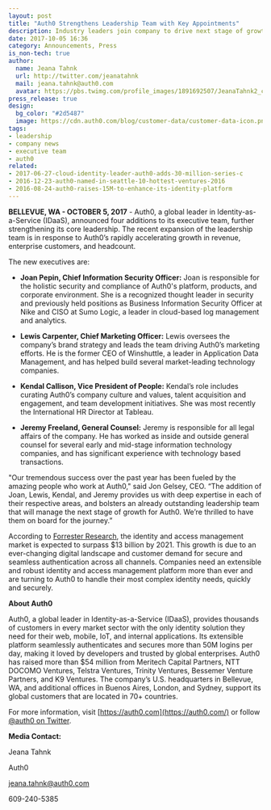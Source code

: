 ```yaml
---
layout: post
title: "Auth0 Strengthens Leadership Team with Key Appointments"
description: Industry leaders join company to drive next stage of growth
date: 2017-10-05 16:36
category: Announcements, Press
is_non-tech: true
author:
  name: Jeana Tahnk
  url: http://twitter.com/jeanatahnk
  mail: jeana.tahnk@auth0.com
  avatar: https://pbs.twimg.com/profile_images/1891692507/JeanaTahnk2_crop_400x400.jpg
press_release: true
design:
  bg_color: "#2d5487"
  image: https://cdn.auth0.com/blog/customer-data/customer-data-icon.png
tags: 
- leadership
- company news
- executive team
- auth0
related:
- 2017-06-27-cloud-identity-leader-auth0-adds-30-million-series-c
- 2016-12-23-auth0-named-in-seattle-10-hottest-ventures-2016
- 2016-08-24-auth0-raises-15M-to-enhance-its-identity-platform
---
```

**BELLEVUE, WA - OCTOBER 5, 2017** - Auth0, a global leader in Identity-as-a-Service (IDaaS), announced four additions to its executive team, further strengthening its core leadership. The recent expansion of the leadership team is in response to Auth0’s rapidly accelerating growth in revenue, enterprise customers, and headcount. 

The new executives are: 

* **Joan Pepin, Chief Information Security Officer:** Joan is responsible for the holistic security and compliance of Auth0's platform, products, and corporate environment. She is a recognized thought leader in security and previously held positions as Business Information Security Officer at Nike and CISO at Sumo Logic, a leader in cloud-based log management and analytics. 

* **Lewis Carpenter, Chief Marketing Officer:** Lewis oversees the company’s brand strategy and leads the team driving Auth0’s marketing efforts. He is the former CEO of Winshuttle, a leader in Application Data Management, and has helped build several market-leading technology companies.

* **Kendal Callison, Vice President of People:** Kendal’s role includes curating Auth0’s company culture and values, talent acquisition and engagement, and team development initiatives. She was most recently the International HR Director at Tableau. 

* **Jeremy Freeland, General Counsel:** Jeremy is responsible for all legal affairs of the company. He has worked as inside and outside general counsel for several early and mid-stage information technology companies, and has significant experience with technology based transactions. 

"Our tremendous success over the past year has been fueled by the amazing people who work at Auth0," said Jon Gelsey, CEO. “The addition of Joan, Lewis, Kendal, and Jeremy provides us with deep expertise in each of their respective areas, and bolsters an already outstanding leadership team that will manage the next stage of growth for Auth0. We’re thrilled to have them on board for the journey.” 

According to [Forrester Research](https://www.forrester.com/report/The+IAM+Market+Will+Surpass+13+Billion+By+2021/-/E-RES138932?objectid=RES138932 ), the identity and access management market is expected to surpass $13 billion by 2021. This growth is due to an ever-changing digital landscape and customer demand for secure and seamless authentication across all channels. Companies need an extensible and robust identity and access management platform more than ever and are turning to Auth0 to handle their most complex identity needs, quickly and securely. 

**About Auth0**

Auth0, a global leader in Identity-as-a-Service (IDaaS), provides thousands of customers in every market sector with the only identity solution they need for their web, mobile, IoT, and internal applications. Its extensible platform seamlessly authenticates and secures more than 50M logins per day, making it loved by developers and trusted by global enterprises. Auth0 has raised more than $54 million from Meritech Capital Partners, NTT DOCOMO Ventures, Telstra Ventures, Trinity Ventures, Bessemer Venture Partners, and K9 Ventures. The company’s U.S. headquarters in Bellevue, WA, and additional offices in Buenos Aires, London, and Sydney, support its global customers that are located in 70+ countries.

For more information, visit [https://auth0.com](https://auth0.com/) or follow [@auth0 on Twitter](https://twitter.com/auth0).

**Media Contact:**

Jeana Tahnk

Auth0

[jeana.tahnk@auth0.com](mailto:jeana.tahnk@auth0.com)

609-240-5385

